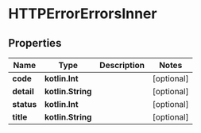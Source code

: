 
# HTTPErrorErrorsInner

## Properties
| Name | Type | Description | Notes |
| ------------ | ------------- | ------------- | ------------- |
| **code** | **kotlin.Int** |  |  [optional] |
| **detail** | **kotlin.String** |  |  [optional] |
| **status** | **kotlin.Int** |  |  [optional] |
| **title** | **kotlin.String** |  |  [optional] |



